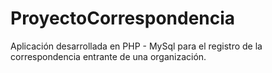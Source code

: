 # ProyectoCorrespondencia
Aplicación desarrollada en PHP - MySql para el registro de la correspondencia entrante de una organización. 
